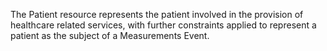 The Patient resource represents the patient involved in the provision of healthcare related services, with further constraints applied to represent a patient as the subject of a Measurements Event.